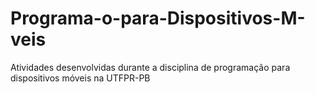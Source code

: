 # Programa-o-para-Dispositivos-M-veis
Atividades desenvolvidas durante a disciplina de programação para dispositivos móveis na UTFPR-PB
